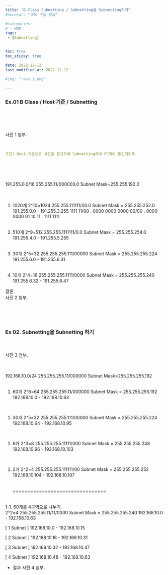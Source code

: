 ```yaml
---
title: "B Class Subnetting / Subnetting을 Subnetting하기"
#excerpt: "국비 수업 복습"

#categories:
# - HRD
tags:
 - [Subnetting]


toc: true
toc_sticky: true

date: 2022-12-12
last_modified_at: 2022-12-12

#img: ":aws 1.png"

---
```


<!-- outline-start -->


### Ex.01 B Class / Host 기준 / Subnetting
<br/><br/><br/>


사진 1 첨부.
<br/><br/>

```yaml

조건) Host 기준으로 사진을 참고하여 Subnetting하여 PC끼리 통신되도록.

```
<br/><br/><br/>

191.255.0.0/16
255.255.11/000000.0
Subnet Mask=255.255.192.0
<br/><br/><br/>

1. 1020개
2^10=1024
255.255.111111/00.0
Subnet Mask = 255.255.252.0
191.255.0.0 - 191.255.3.255
1111 11/00 . 0000 0000
0000 00/00 . 0000 0000
        01
        10
        11 . 1111 1111
<br/><br/>

1. 510개
2^9=512
255.255.1111111/0.0
Subnet Mask = 255.255.254.0
191.255.4.0 - 191.255.5.255
<br/><br/>

1. 30개
2^5=32
255.255.255.111/00000
Subnet Mask = 255.255.255.224
191.255.6.0 - 191.255.6.31
<br/><br/>

1. 10개
2^4=16
255.255.255.1111/0000
Subnet Mask = 255.255.255.240
191.255.6.32 - 191.255.6.47



결론.
<br/>
사진 2 첨부.

<br/><br/><br/>

### Ex 02. Subnetting을 Subnetting 하기

<br/><br/>
사진 3 첨부.
<br/><br/><br/>


192.168.10.0/24
255.255.255.11/000000
Subnet Mask=255.255.255.192
<br/><br/>

1. 60개
2^6=64
255.255.255.11/000000
Subnet Mask = 255.255.255.192
192.168.10.0 - 192.168.10.63
<br/>

1. 30개
2^5=32
255.255.255.111/00000
Subnet Mask = 255.255.255.224
192.168.10.64 - 192.168.10.95
<br/>

1. 6개
2^3=8
255.255.255.11111/000
Subnet Mask = 255.255.255.248
192.168.10.96 - 192.168.10.103
<br/>

1. 2개
2^2=4
255.255.255.111111/00
Subnet Mask = 255.255.255.252
192.168.10.104 - 192.168.10.107
<br/><br/><br/>
================================
<br/>
1-1. 60개를 4구역으로 나누기.
<br/>
2^2=4
255.255.255.11/11/0000
Subnet Mask = 255.255.255.240
192.168.10.0 - 192.168.10.63
<br/>

[ 1 Subnet ]
192.168.10.0 - 192.168.10.15
<br/>

[ 2 Subnet ]
192.168.10.16 - 192.168.10.31
<br/>

[ 3 Subnet ]
192.168.10.32 - 192.168.10.47
<br/>

[ 4 Subnet ]
192.168.10.48 - 192.168.10.63
<br/>

- 결과
사진 4 첨부.
<br/><br/><br/>



